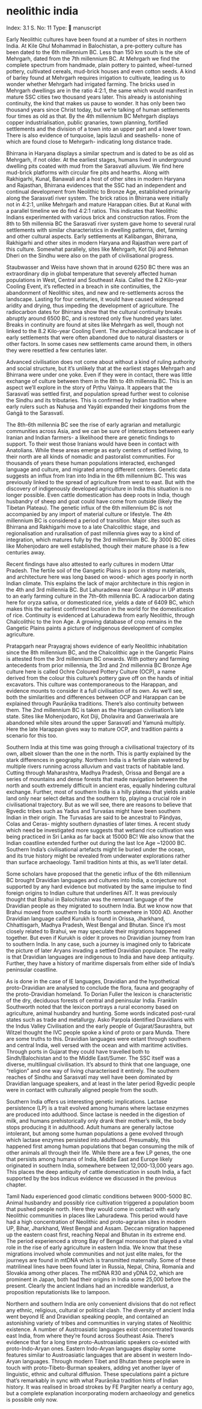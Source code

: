 # neolithic india

Index: 3.1
S. No: 11
Type: 📑 manuscript

Early Neolithic cultures have been found at a number of sites in northern India. At Kile Ghul Mohammad in Balochistan, a pre-pottery culture has been dated to the 6th millennium BC. Less than 150 km south is the site of Mehrgarh, dated from the 7th millennium BC. At Mehrgarh we find the complete spectrum from handmade, plain pottery to painted, wheel-turned pottery, cultivated cereals, mud-brick houses and even cotton seeds. A kind of barley found at Mehrgarh requires irrigation to cultivate, leading us to wonder whether Mehrgarh had irrigated farming. The bricks used in Mehrgarh dwellings are in the ratio 4:2:1, the same which would manifest in mature SSC cities two thousand years later. This already is astonishing continuity, the kind that makes us pause to wonder. It has only been two thousand years since Christ today, but we’re talking of human settlements four times as old as that. By the 4th millennium BC Mehrgarh displays copper industrialisation, public granaries, town planning, fortified settlements and the division of a town into an upper part and a lower town. There is also evidence of turquoise, lapis lazuli and seashells- none of which are found close to Mehrgarh- indicating long distance trade.

Bhirrana in Haryana displays a similar spectrum and is dated to be as old as Mehrgarh, if not older. At the earliest stages, humans lived in underground dwelling pits coated with mud from the Sarasvatī alluvium. We find here mud-brick platforms with circular fire pits and hearths. Along with Rakhigarhi, Kunal, Banawali and a host of other sites in modern Haryana and Rajasthan, Bhirrana evidences that the SSC had an independent and continual development from Neolithic to Bronze Age, established primarily along the Sarasvatī river system. The brick ratios in Bhirrana were initially not in 4:2:1, unlike Mehrgarh and mature Harappan cities. But at Kunal with a parallel timeline we do find 4:2:1 ratios. This indicates that Neolithic Indians experimented with various brick and construction ratios. From the 8th to 5th millennia BC the Sarasvatī river system gave home to several rural settlements with similar characteristics in dwelling patterns, diet, farming and other cultural aspects. Early settlements at Kalibangan, Bhirrana, Rakhigarhi and other sites in modern Haryana and Rajasthan were part of this culture. Somewhat parallely, sites like Mehrgarh, Kot Diji and Rehman Dheri on the Sindhu were also on the path of civilisational progress.

Staubwasser and Weiss have shown that in around 6250 BC there was an extraordinary dip in global temperature that severely affected human populations in West, Central and Southeast Asia. Called the 8.2 Kilo-year Cooling Event, it’s reflected in a breach in site continuities, the abandonment of Neolithic sites, and new and re-settlements across the landscape. Lasting for four centuries, it would have caused widespread aridity and drying, thus impeding the development of agriculture. The radiocarbon dates for Bhirrana show that the cultural continuity breaks abruptly around 6500 BC, and is restored only five hundred years later. Breaks in continuity are found at sites like Mehrgarh as well, though not linked to the 8.2 Kilo-year Cooling Event. The archaeological landscape is of early settlements that were often abandoned due to natural disasters or other factors. In some cases new settlements came around them, in others they were resettled a few centuries later.

Advanced civilisation does not come about without a kind of ruling authority and social structure, but it’s unlikely that at the earliest stages Mehrgarh and Bhirrana were under one yoke. Even if they were in contact, there was little exchange of culture between them in the 8th to 4th millennia BC. This is an aspect we’ll explore in the story of Pṛthu Vainya. It appears that the Sarasvatī was settled first, and population spread further west to colonise the Sindhu and its tributaries. This is confirmed by Indian tradition where early rulers such as Nahuṣa and Yayāti expanded their kingdoms from the Gaṅgā to the Sarasvatī.

The 8th-6th millennia BC see the rise of early agrarian and metallurgic communities across Asia, and we can be sure of interactions between early Iranian and Indian farmers- a likelihood there are genetic findings to support. To their west those Iranians would have been in contact with Anatolians. While these areas emerge as early centers of settled living, to their north are all kinds of nomadic and pastoralist communities. For thousands of years these human populations interacted, exchanged language and culture, and migrated among different centers. Genetic data suggests an influx from Iran into India in the 6th millennium BC. This was previously linked to the spread of agriculture from west to east. But with the discovery of indigenously developed agriculture in India this situation is no longer possible. Even cattle domestication has deep roots in India, though husbandry of sheep and goat could have come from outside (likely the Tibetan Plateau). The genetic influx of the 6th millennium BC is not accompanied by any import of material culture or lifestyle. The 4th millennium BC is considered a period of transition. Major sites such as Bhirrana and Rakhigarhi move to a late Chalcolithic stage, and regionalisation and ruralisation of past millennia gives way to a kind of integration, which matures fully by the 3rd millennium BC. By 3000 BC cities like Mohenjodaro are well established, though their mature phase is a few centuries away.

Recent findings have also attested to early cultures in modern Uttar Pradesh. The fertile soil of the Gangetic Plains is poor in stony materials, and architecture here was long based on wood- which ages poorly in north Indian climate. This explains the lack of major architecture in this region in the 4th and 3rd millennia BC. But Lahuradewa near Gorakhpur in UP attests to an early farming culture in the 7th-6th millennia BC. A radiocarbon dating here for oryza sativa, or domesticated rice, yields a date of 6409 BC, which makes this the earliest confirmed location in the world for the domestication of rice. Continuity is evidenced at Lahuradewa from early Neolithic, through Chalcolithic to the Iron Age. A growing database of crop remains in the Gangetic Plains paints a picture of indigenous development of complex agriculture.

Pratapgarh near Prayagraj shows evidence of early Neolithic inhabitation since the 8th millennium BC, and the Chalcolithic age in the Gangetic Plains is attested from the 3rd millennium BC onwards. With pottery and farming antecedents from prior millennia, the 3rd and 2nd millennia BC Bronze Age culture here is called Ochre Coloured Pottery Culture (OCP), a name derived from the colour this culture’s pottery gave off on the hands of initial excavators. This culture was contemporaneous to the Harappan, and evidence mounts to consider it a full civilisation of its own. As we’ll see, both the similarities and differences between OCP and Harappan can be explained through Paurāṇika traditions. There’s also continuity between them. The 2nd millennium BC is taken as the Harappan civilisation’s late state. Sites like Mohenjodaro, Kot Diji, Dholavira and Ganweriwala are abandoned while sites around the upper Sarasvatī and Yamunā multiply. Here the late Harappan gives way to mature OCP, and tradition paints a scenario for this too.

Southern India at this time was going through a civilisational trajectory of its own, albeit slower than the one in the north. This is partly explained by the stark differences in geography. Northern India is a fertile plain watered by multiple rivers running across alluvium and vast tracts of habitable land. Cutting through Maharashtra, Madhya Pradesh, Orissa and Bengal are a series of mountains and dense forests that made navigation between the north and south extremely difficult in ancient eras, equally hindering cultural exchange. Further, most of southern India is a hilly plateau that yields arable land only near select deltas and the southern tip, playing a crucial role in civilisational trajectory. But as we will see, there are reasons to believe that Ṛgvedic tribes such as Yadus and Turvaśas might have been southern Indian in their origin. The Turvaśas are said to be ancestral to Pānḍyas, Colas and Ceras- mighty southern dynasties of later times. A recent study which need be investigated more suggests that wetland rice cultivation was being practiced in Sri Lanka as far back at 15000 BC! We also know that the Indian coastline extended further out during the last Ice Age ~12000 BC. Southern India’s civilisational artefacts might lie buried under the ocean, and its true history might be revealed from underwater explorations rather than surface archaeology. Tamil tradition hints at this, as we’ll later detail.

Some scholars have proposed that the genetic influx of the 6th millennium BC brought Dravidian languages and cultures into India, a conjecture not supported by any hard evidence but motivated by the same impulse to find foreign origins to Indian culture that underlines AIT. It was previously thought that Brahui in Balochistan was the remnant language of the Dravidian people as they migrated to southern India. But we know now that Brahui moved from southern India to north somewhere in 1000 AD. Another Dravidian language called Kurukh is found in Orissa, Jharkhand, Chhattisgarh, Madhya Pradesh, West Bengal and Bhutan. Since it’s most closely related to Brahui, we may speculate their migrations happened together. But even if Kurukh is older it proves no Dravidian journey from Iran to southern India. In any case, such a journey is imagined only to fabricate the picture of later Aryans invading a settled Dravidian populace. The reality is that Dravidian languages are indigenous to India and have deep antiquity. Further, they have a history of maritime dispersals from either side of India’s peninsular coastline.

As is done in the case of IE languages, Dravidian and the hypothetical proto-Dravidian are analysed to conclude the flora, fauna and geography of the proto-Dravidian homeland. To Dorian Fuller the lexicon is characteristic of the dry, deciduous forests of central and peninsular India. Franklin Southworth noted that the lexicon portrays a rural economy based on agriculture, animal husbandry and hunting. Some words indicated post-rural states such as trade and metallurgy. Asko Parpola identified Dravidians with the Indus Valley Civilisation and the early people of Gujarat/Saurashtra, but Witzel thought the IVC people spoke a kind of proto or para Munda. There are some truths to this. Dravidian languages were extant through southern and central India, well versed with the ocean and with maritime activities. Through ports in Gujarat they could have travelled both to Sindh/Balochistan and to the Middle East/Sumer. The SSC itself was a diverse, multilingual civilisation. It’s absurd to think that one language, one “religion” and one way of living characterised it entirely. The southern reaches of Sindhu and Sarasvatī may well have been dominated by Dravidian language speakers, and at least in the later period Ṛgvedic people were in contact with culturally aligned people from the south.

Southern India offers us interesting genetic implications. Lactase persistence (LP) is a trait evolved among humans where lactase enzymes are produced into adulthood. Since lactase is needed in the digestion of milk, and humans prehistorically only drank their mother’s milk, the body stops producing it in adulthood. Adult humans are generally lactose intolerant, but among some human populations a gene evolved through which lactase enzymes persisted into adulthood. Presumably, this happened first among human populations that began consuming the milk of other animals all through their life. While there are a few LP genes, the one that persists among humans of India, Middle East and Europe likely originated in southern India, somewhere between 12,000-13,000 years ago. This places the deep antiquity of cattle domestication in south India, a fact supported by the bos indicus evidence we discussed in the previous chapter.

Tamil Nadu experienced good climatic conditions between 9000-5000 BC. Animal husbandry and possibly rice cultivation triggered a population boom that pushed people north. Here they would come in contact with early Neolithic communities in places like Lahuradewa. This period would have had a high concentration of Neolithic and proto-agrarian sites in modern UP, Bihar, Jharkhand, West Bengal and Assam. Deccan migration happened up the eastern coast first, reaching Nepal and Bhutan in its extreme end. The period experienced a strong Bay of Bengal monsoon that played a vital role in the rise of early agriculture in eastern India. We know that these migrations involved whole communities and not just elite males, for the journeys are found in mtDNA which is transmitted maternally. Some of these matrilineal lines have been found later in Russia, Nepal, China, Romania and Slovakia among other places. The mtDNA R30 and yDNA D2, which are prominent in Japan, both had their origins in India some 25,000 before the present. Clearly the ancient Indians had an incredible wanderlust, a proposition reputationists like to lampoon.

Northern and southern India are only convenient divisions that do not reflect any ethnic, religious, cultural or political clash. The diversity of ancient India went beyond IE and Dravidian speaking people, and contained an astonishing variety of tribes and communities in varying states of Neolithic existence. A number of Austroasiatic languages exist concentrated towards east India, from where they’re found across Southeast Asia. There’s evidence that for a long time proto-Austroasiatic speakers co-existed with proto-Indo-Aryan ones. Eastern Indo-Aryan languages display some features similar to Austroasiatic languages that are absent in western Indo-Aryan languages. Through modern Tibet and Bhutan these people were in touch with proto-Tibeto-Burman speakers, adding yet another layer of linguistic, ethnic and cultural diffusion. These speculations paint a picture that’s remarkably in sync with what Paurāṇika tradition hints of Indian history. It was realised in broad strokes by FE Pargiter nearly a century ago, but a complete explanation incorporating modern archaeology and genetics is possible only now.